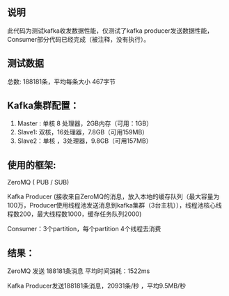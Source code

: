 ## 说明
   
   此代码为测试kafka收发数据性能，仅测试了kafka producer发送数据性能，Consumer部分代码已经完成（被注释，没有执行）。
   
##  测试数据
  
   总数: 188181条，平均每条大小 467字节

## Kafka集群配置：
   
   <ol> 
     <li> Master : 单核 8 处理器，2GB内存（可用：1GB）</li>
     <li>Slave1: 双核，16处理器，7.8GB（可用159MB）</li>
     <li>Slave2：单核 ，3处理器，9.8GB（可用157MB）</li>
    </ol>    
    
##  使用的框架:
   <p>ZeroMQ ( PUB / SUB)</p>
   Kafka Producer (接收来自ZeroMQ的消息，放入本地的缓存队列（最大容量为100万，Producer使用线程池发送消息到kafka集群（3台主机）），线程池核心线程数200，最大线程数1000，缓存任务队列2000)
     <p> Consumer：3个partition，每个partition 4个线程去消费</p>

##  结果：
   
   <p> ZeroMQ 发送 188181条消息 平均时间消耗：1522ms</p>
    <p>Kafka Producer发送188181条消息，20931条/秒 ，平均9.5MB/秒</p>

